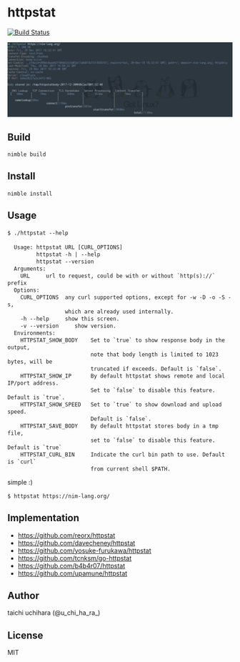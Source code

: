 # httpstat

[![Build Status](https://travis-ci.com/nve3pd/httpstat.svg?branch=master)](https://travis-ci.com/nve3pd/httpstat)

![image](Screenshot.png "image")

## Build
```
nimble build
```

## Install
```
nimble install
```

## Usage
```
$ ./httpstat --help

  Usage: httpstat URL [CURL_OPTIONS]
         httpstat -h | --help
         httpstat --version
  Arguments:
    URL     url to request, could be with or without `http(s)://` prefix
  Options:
    CURL_OPTIONS  any curl supported options, except for -w -D -o -S -s,
                  which are already used internally.
    -h --help     show this screen.
    -v --version     show version.
  Environments:
    HTTPSTAT_SHOW_BODY    Set to `true` to show response body in the output,
                          note that body length is limited to 1023 bytes, will be
                          truncated if exceeds. Default is `false`.
    HTTPSTAT_SHOW_IP      By default httpstat shows remote and local IP/port address.
                          Set to `false` to disable this feature. Default is `true`.
    HTTPSTAT_SHOW_SPEED   Set to `true` to show download and upload speed.
                          Default is `false`.
    HTTPSTAT_SAVE_BODY    By default httpstat stores body in a tmp file,
                          set to `false` to disable this feature. Default is `true`
    HTTPSTAT_CURL_BIN     Indicate the curl bin path to use. Default is `curl`
                          from current shell $PATH.
```

 simple :)
```
$ httpstat https://nim-lang.org/
```

## Implementation
- https://github.com/reorx/httpstat
- https://github.com/davecheney/httpstat
- https://github.com/yosuke-furukawa/httpstat
- https://github.com/tcnksm/go-httpstat
- https://github.com/b4b4r07/httpstat
- https://github.com/upamune/httpstat

## Author
taichi uchihara (@u_chi_ha_ra_)

## License
MIT
